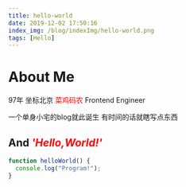 ```yaml
---
title: hello-world
date: 2019-12-02 17:50:16
index_img: /blog/indexImg/hello-world.png
tags: [Hello]
---
```


# About Me

97年 坐标北京 <font color=Red>菜鸡码农</font> Frontend Engineer
<!--more-->

一个单身小宅的blog就此诞生 有时间的话就瞎写点东西

## And <font color=Red>*'Hello,World!'*</font>
```javascript
function helloWorld() {
  console.log("Program!");
}
```

